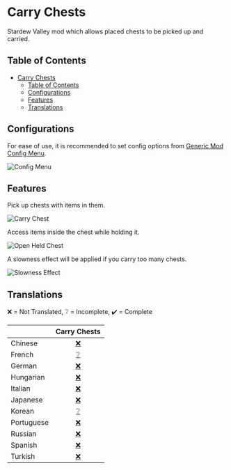 # Carry Chests

Stardew Valley mod which allows placed chests to be picked up and carried.

## Table of Contents

- [Carry Chests](#carry-chests)
  - [Table of Contents](#table-of-contents)
  - [Configurations](#configurations)
  - [Features](#features)
  - [Translations](#translations)

## Configurations

For ease of use, it is recommended to set config options
from [Generic Mod Config Menu](https://www.nexusmods.com/stardewvalley/mods/5098).

![Config Menu](docs/config-menu.png)

## Features

Pick up chests with items in them.

![Carry Chest](docs/carry-chest.png)

Access items inside the chest while holding it.

![Open Held Chest](docs/open-held-chest.png)

A slowness effect will be applied if you carry too many chests.

![Slowness Effect](docs/slowness-effect.png)

## Translations

❌️ = Not Translated, ❔ = Incomplete, ✔️ = Complete

|            |         Carry Chests          |
| :--------- | :---------------------------: |
| Chinese    | [❌️](CarryChests/i18n/zh.json) |
| French     | [❔](CarryChests/i18n/fr.json) |
| German     | [❌️](CarryChests/i18n/de.json) |
| Hungarian  | [❌️](CarryChests/i18n/hu.json) |
| Italian    | [❌️](CarryChests/i18n/it.json) |
| Japanese   | [❌️](CarryChests/i18n/ja.json) |
| Korean     | [❔](CarryChests/i18n/ko.json) |
| Portuguese | [❌️](CarryChests/i18n/pt.json) |
| Russian    | [❌️](CarryChests/i18n/ru.json) |
| Spanish    | [❌️](CarryChests/i18n/es.json) |
| Turkish    | [❌️](CarryChests/i18n/tr.json) |